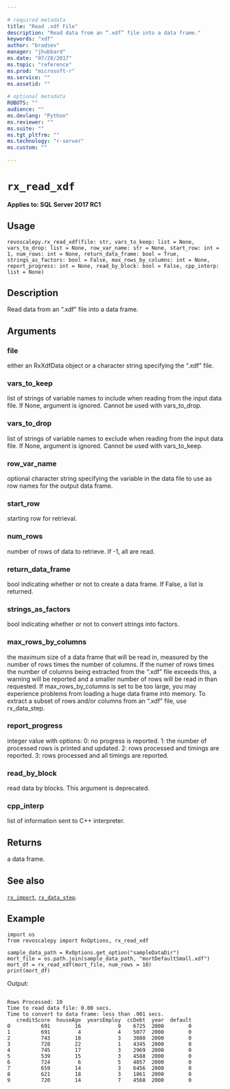 ```yaml
--- 
 
# required metadata 
title: "Read .xdf File" 
description: "Read data from an “.xdf” file into a data frame." 
keywords: "xdf" 
author: "bradsev" 
manager: "jhubbard" 
ms.date: "07/28/2017" 
ms.topic: "reference" 
ms.prod: "microsoft-r" 
ms.service: "" 
ms.assetid: "" 
 
# optional metadata 
ROBOTS: "" 
audience: "" 
ms.devlang: "Python" 
ms.reviewer: "" 
ms.suite: "" 
ms.tgt_pltfrm: "" 
ms.technology: "r-server" 
ms.custom: "" 
 
---
```


# `rx_read_xdf`


**Applies to: SQL Server 2017 RC1**


## Usage



```
revoscalepy.rx_read_xdf(file: str, vars_to_keep: list = None, vars_to_drop: list = None, row_var_name: str = None, start_row: int = 1, num_rows: int = None, return_data_frame: bool = True, strings_as_factors: bool = False, max_rows_by_columns: int = None, report_progress: int = None, read_by_block: bool = False, cpp_interp: list = None)
```




## Description

Read data from an “.xdf” file into a data frame.


## Arguments


### file

either an RxXdfData object or a character string specifying
the “.xdf” file.


### vars_to_keep

list of strings of variable names to include when
reading from the input data file. If None, argument is ignored. Cannot be
used with vars_to_drop.


### vars_to_drop

list of strings of variable names to exclude when
reading from the input data file. If None, argument is ignored. Cannot be
used with vars_to_keep.


### row_var_name

optional character string specifying the variable in
the data file to use as row names for the output data frame.


### start_row

starting row for retrieval.


### num_rows

number of rows of data to retrieve. If -1, all are read.


### return_data_frame

bool indicating whether or not to create a
data frame. If False, a list is returned.


### strings_as_factors

bool indicating whether or not to convert
strings into factors.


### max_rows_by_columns

the maximum size of a data frame that will be
read in, measured by the number of rows times the number of columns. If the
numer of rows times the number of columns being extracted from the “.xdf”
file exceeds this, a warning will be reported and a smaller number of rows
will be read in than requested. If max_rows_by_columns is set to be too large,
you may experience problems from loading a huge data frame into memory. To
extract a subset of rows and/or columns from an “.xdf” file, use rx_data_step.


### report_progress

integer value with options:
0: no progress is reported.
1: the number of processed rows is printed and updated.
2: rows processed and timings are reported.
3: rows processed and all timings are reported.


### read_by_block

read data by blocks. This argument is deprecated.


### cpp_interp

list of information sent to C++ interpreter.


## Returns

a data frame.


## See also

[`rx_import`](rx-import.md),
[`rx_data_step`](rx-data-step.md).


## Example



```
import os
from revoscalepy import RxOptions, rx_read_xdf

sample_data_path = RxOptions.get_option("sampleDataDir")
mort_file = os.path.join(sample_data_path, "mortDefaultSmall.xdf")
mort_df = rx_read_xdf(mort_file, num_rows = 10)
print(mort_df)
```


Output:



```

Rows Processed: 10
Time to read data file: 0.00 secs.
Time to convert to data frame: less than .001 secs.
   creditScore  houseAge  yearsEmploy  ccDebt  year  default
0          691        16            9    6725  2000        0
1          691         4            4    5077  2000        0
2          743        18            3    3080  2000        0
3          728        22            1    4345  2000        0
4          745        17            3    2969  2000        0
5          539        15            3    4588  2000        0
6          724         6            5    4057  2000        0
7          659        14            3    6456  2000        0
8          621        18            3    1861  2000        0
9          720        14            7    4568  2000        0
```

